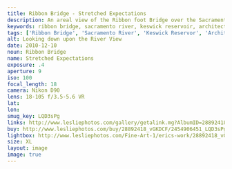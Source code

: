 ```yaml
---
title: Ribbon Bridge - Stretched Expectations
description: An areal view of the Ribbon foot Bridge over the Sacramento River in Redding.
keywords: ribbon bridge, sacramento river, keswick reservoir, architecture
tags: ['Ribbon Bridge', 'Sacramento River', 'Keswick Reservor', 'Architecture', 'Redding', 'California']
alt: Looking down upon the River View
date: 2010-12-10
noun: Ribbon Bridge
name: Stretched Expectations
exposure: .4
aperture: 9
iso: 100
focal_length: 18
camera: Nikon D90
lens: 18-105 f/3.5-5.6 VR
lat: 
lon: 
smug_key: LQD3sPg
links: http://www.lesliephotos.com/gallery/getalink.mg?AlbumID=28892418&AlbumKey=vGKDCF&ImageID=2454906451&ImageKey=LQD3sPg&how=forum&Page=1
buy: http://www.lesliephotos.com/buy/28892418_vGKDCF/2454906451_LQD3sPg/
lightbox: http://www.lesliephotos.com/Fine-Art-1/erics-work/28892418_vGKDCF#!i=2454906451&k=LQD3sPg&lb=1&s=A
size: XL
layout: image
image: true
---
```

